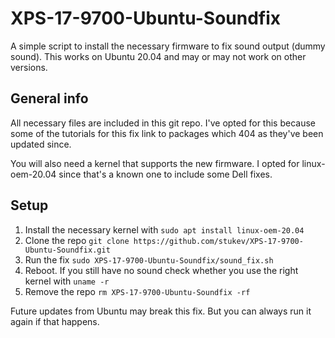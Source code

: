 # XPS-17-9700-Ubuntu-Soundfix
A simple script to install the necessary firmware to fix sound output (dummy sound). This works on Ubuntu 20.04 and may or may not work on other versions.

## General info
All necessary files are included in this git repo. I've opted for this because some of the tutorials for this fix link to packages which 404 as they've been updated since.

You will also need a kernel that supports the new firmware. I opted for linux-oem-20.04 since that's a known one to include some Dell fixes.

## Setup
1. Install the necessary kernel with `sudo apt install linux-oem-20.04`
2. Clone the repo `git clone https://github.com/stukev/XPS-17-9700-Ubuntu-Soundfix.git`
3. Run the fix `sudo XPS-17-9700-Ubuntu-Soundfix/sound_fix.sh`
4. Reboot. If you still have no sound check whether you use the right kernel with `uname -r`
5. Remove the repo `rm XPS-17-9700-Ubuntu-Soundfix -rf`

Future updates from Ubuntu may break this fix. But you can always run it again if that happens.
